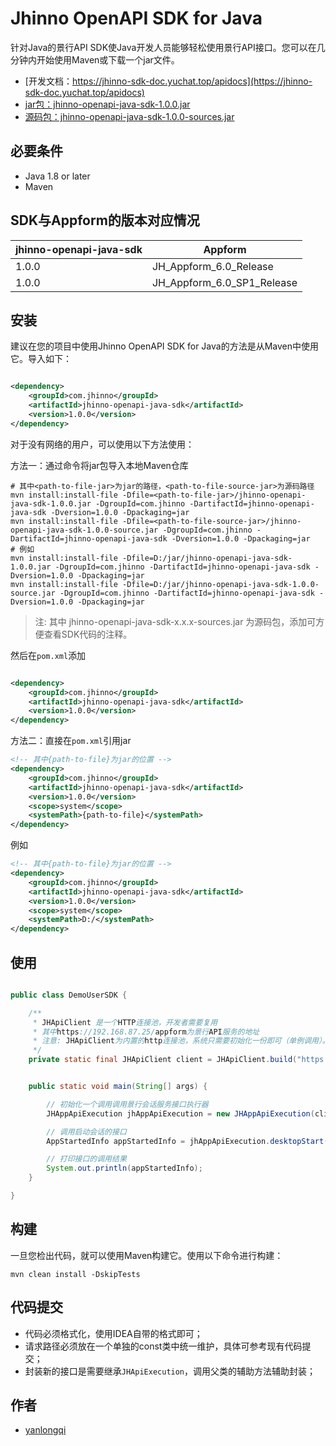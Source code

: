 # Jhinno OpenAPI SDK for Java

针对Java的景行API SDK使Java开发人员能够轻松使用景行API接口。您可以在几分钟内开始使用Maven或下载一个jar文件。

- [开发文档：https://jhinno-sdk-doc.yuchat.top/apidocs](https://jhinno-sdk-doc.yuchat.top/apidocs)
- [jar包：jhinno-openapi-java-sdk-1.0.0.jar](https://jhinno-jenkins.yuchat.top/job/jhinno-openapi-java-sdk/lastSuccessfulBuild/artifact/target/jhinno-openapi-java-sdk-1.0.0.jar)
- [源码包：jhinno-openapi-java-sdk-1.0.0-sources.jar](https://jhinno-jenkins.yuchat.top/job/jhinno-openapi-java-sdk/lastSuccessfulBuild/artifact/target/jhinno-openapi-java-sdk-1.0.0-sources.jar)

## 必要条件

- Java 1.8 or later
- Maven

## SDK与Appform的版本对应情况

| jhinno-openapi-java-sdk | Appform                    | 
|-------------------------|----------------------------|
| 1.0.0                   | JH_Appform_6.0_Release     |
| 1.0.0                   | JH_Appform_6.0_SP1_Release |

## 安装

建议在您的项目中使用Jhinno OpenAPI SDK for Java的方法是从Maven中使用它。导入如下：

```xml

<dependency>
    <groupId>com.jhinno</groupId>
    <artifactId>jhinno-openapi-java-sdk</artifactId>
    <version>1.0.0</version>
</dependency>
```

对于没有网络的用户，可以使用以下方法使用：

方法一：通过命令将jar包导入本地Maven仓库

```shell
# 其中<path-to-file-jar>为jar的路径，<path-to-file-source-jar>为源码路径
mvn install:install-file -Dfile=<path-to-file-jar>/jhinno-openapi-java-sdk-1.0.0.jar -DgroupId=com.jhinno -DartifactId=jhinno-openapi-java-sdk -Dversion=1.0.0 -Dpackaging=jar
mvn install:install-file -Dfile=<path-to-file-source-jar>/jhinno-openapi-java-sdk-1.0.0-source.jar -DgroupId=com.jhinno -DartifactId=jhinno-openapi-java-sdk -Dversion=1.0.0 -Dpackaging=jar
# 例如
mvn install:install-file -Dfile=D:/jar/jhinno-openapi-java-sdk-1.0.0.jar -DgroupId=com.jhinno -DartifactId=jhinno-openapi-java-sdk -Dversion=1.0.0 -Dpackaging=jar
mvn install:install-file -Dfile=D:/jar/jhinno-openapi-java-sdk-1.0.0-source.jar -DgroupId=com.jhinno -DartifactId=jhinno-openapi-java-sdk -Dversion=1.0.0 -Dpackaging=jar
```

> 注: 其中 jhinno-openapi-java-sdk-x.x.x-sources.jar 为源码包，添加可方便查看SDK代码的注释。

然后在`pom.xml`添加

```xml

<dependency>
    <groupId>com.jhinno</groupId>
    <artifactId>jhinno-openapi-java-sdk</artifactId>
    <version>1.0.0</version>
</dependency>
```

方法二：直接在`pom.xml`引用jar

```xml
<!-- 其中{path-to-file}为jar的位置 -->
<dependency>
    <groupId>com.jhinno</groupId>
    <artifactId>jhinno-openapi-java-sdk</artifactId>
    <version>1.0.0</version>
    <scope>system</scope>
    <systemPath>{path-to-file}</systemPath>
</dependency>
```

例如

```xml
<!-- 其中{path-to-file}为jar的位置 -->
<dependency>
    <groupId>com.jhinno</groupId>
    <artifactId>jhinno-openapi-java-sdk</artifactId>
    <version>1.0.0</version>
    <scope>system</scope>
    <systemPath>D:/</systemPath>
</dependency>
```

## 使用

```java

public class DemoUserSDK {

    /**
     * JHApiClient 是一个HTTP连接池，开发者需要复用
     * 其中https://192.168.87.25/appform为景行API服务的地址
     * 注意: JHApiClient为内置的http连接池，系统只需要初始化一份即可（单例调用）。
     */
    private static final JHApiClient client = JHApiClient.build("https://192.168.87.25/appform");


    public static void main(String[] args) {

        // 初始化一个调用调用景行会话服务接口执行器
        JHAppApiExecution jhAppApiExecution = new JHAppApiExecution(client);

        // 调用启动会话的接口
        AppStartedInfo appStartedInfo = jhAppApiExecution.desktopStart("jhadmin", "linux_desktop", new AppStartRequest());

        // 打印接口的调用结果
        System.out.println(appStartedInfo);
    }

}

```

## 构建

一旦您检出代码，就可以使用Maven构建它。使用以下命令进行构建：

```shell
mvn clean install -DskipTests
```

## 代码提交

- 代码必须格式化，使用IDEA自带的格式即可；
- 请求路径必须放在一个单独的const类中统一维护，具体可参考现有代码提交；
- 封装新的接口是需要继承`JHApiExecution`，调用父类的辅助方法辅助封装；

## 作者

- [yanlongqi](https://github.com/yanlongqi)